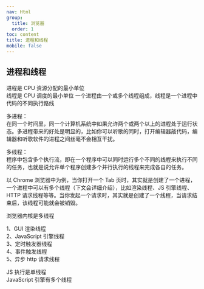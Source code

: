 ```yaml
---
nav: Html
group:
  title: 浏览器
  order: 1
toc: content
title: 进程和线程
mobile: false
---
```


## 进程和线程

进程是 CPU 资源分配的最小单位  
线程是 CPU 调度的最小单位
一个进程由一个或多个线程组成，线程是一个进程中代码的不同执行路线

多进程：  
在同一个时间里，同一个计算机系统中如果允许两个或两个以上的进程处于运行状态。多进程带来的好处是明显的，比如你可以听歌的同时，打开编辑器敲代码，编辑器和听歌软件的进程之间丝毫不会相互干扰。

多线程：  
程序中包含多个执行流，即在一个程序中可以同时运行多个不同的线程来执行不同的任务，也就是说允许单个程序创建多个并行执行的线程来完成各自的任务。

以 Chrome 浏览器中为例，当你打开一个 Tab 页时，其实就是创建了一个进程，一个进程中可以有多个线程（下文会详细介绍），比如渲染线程、JS 引擎线程、HTTP 请求线程等等。当你发起一个请求时，其实就是创建了一个线程，当请求结束后，该线程可能就会被销毁。

浏览器内核是多线程

1、GUI 渲染线程  
2、JavaScript 引擎线程  
3、定时触发器线程  
4、事件触发线程  
5、异步 http 请求线程

JS 执行是单线程  
JavaScript 引擎有多个线程
